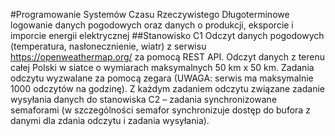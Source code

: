 #Programowanie Systemów Czasu Rzeczywistego
Długoterminowe logowanie danych pogodowych oraz danych o produkcji, eksporcie i imporcie energii elektrycznej
##Stanowisko C1 
Odczyt danych pogodowych (temperatura, nasłonecznienie, wiatr) z serwisu https://openweathermap.org/ za pomocą REST API. Odczyt danych z terenu całej Polski w siatce o wymiarach maksymalnych 50 km x 50 km. Zadania odczytu wyzwalane za pomocą zegara (UWAGA: serwis ma maksymalnie 1000 odczytów na godzinę). Z każdym zadaniem odczytu związane zadanie wysyłania danych do stanowiska C2 – zadania synchronizowane semaforami (w szczególności semafor synchronizuje dostęp do bufora z danymi dla zdania odczytu i zadania wysyłania).
